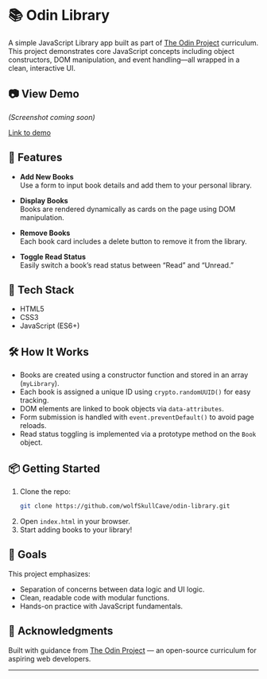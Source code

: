 # 📚 Odin Library

A simple JavaScript Library app built as part of [The Odin Project](https://www.theodinproject.com/lessons/node-path-javascript-library) curriculum. This project demonstrates core JavaScript concepts including object constructors, DOM manipulation, and event handling—all wrapped in a clean, interactive UI.

## 📷 View Demo

*(Screenshot coming soon)*

[Link to demo](https://wolfskullcave.github.io/odin-library/)


## 🚀 Features

- **Add New Books**  
  Use a form to input book details and add them to your personal library.

- **Display Books**  
  Books are rendered dynamically as cards on the page using DOM manipulation.

- **Remove Books**  
  Each book card includes a delete button to remove it from the library.

- **Toggle Read Status**  
  Easily switch a book’s read status between “Read” and “Unread.”

## 🧠 Tech Stack

- HTML5  
- CSS3  
- JavaScript (ES6+)

## 🛠️ How It Works

- Books are created using a constructor function and stored in an array (`myLibrary`).
- Each book is assigned a unique ID using `crypto.randomUUID()` for easy tracking.
- DOM elements are linked to book objects via `data-attributes`.
- Form submission is handled with `event.preventDefault()` to avoid page reloads.
- Read status toggling is implemented via a prototype method on the `Book` object.

## 📦 Getting Started

1. Clone the repo:
   ```bash
   git clone https://github.com/wolfSkullCave/odin-library.git
   ```
2. Open `index.html` in your browser.
3. Start adding books to your library!

## 🎯 Goals

This project emphasizes:
- Separation of concerns between data logic and UI logic.
- Clean, readable code with modular functions.
- Hands-on practice with JavaScript fundamentals.

## 🙌 Acknowledgments

Built with guidance from [The Odin Project](https://www.theodinproject.com/paths/full-stack-javascript/courses/javascript) — an open-source curriculum for aspiring web developers.

---

